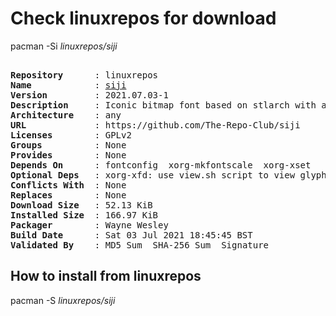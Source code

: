 # Check linuxrepos for download

pacman -Si *linuxrepos/siji*

<div class="highlight"><pre class="highlight"><text>
<b>Repository</b>      : linuxrepos
<b>Name</b>            : <a href="../../x86_64/siji-2021.07.03-1-any.pkg.tar.zst">siji</a>
<b>Version</b>         : 2021.07.03-1
<b>Description</b>     : Iconic bitmap font based on stlarch with additional glyphs
<b>Architecture</b>    : any
<b>URL</b>             : https://github.com/The-Repo-Club/siji
<b>Licenses</b>        : GPLv2
<b>Groups</b>          : None
<b>Provides</b>        : None
<b>Depends On</b>      : fontconfig  xorg-mkfontscale  xorg-xset
<b>Optional Deps</b>   : xorg-xfd: use view.sh script to view glyphs
<b>Conflicts With</b>  : None
<b>Replaces</b>        : None
<b>Download Size</b>   : 52.13 KiB
<b>Installed Size</b>  : 166.97 KiB
<b>Packager</b>        : Wayne Wesley <wayne6324@gmail.com>
<b>Build Date</b>      : Sat 03 Jul 2021 18:45:45 BST
<b>Validated By</b>    : MD5 Sum  SHA-256 Sum  Signature
</text></pre></div>

## How to install from linuxrepos

pacman -S *linuxrepos/siji*
